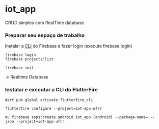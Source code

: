 # iot_app

CRUD simples com RealTime database

### Preparar seu espaço de trabalho
Instalar a [CLI](https://firebase.google.com/docs/cli?hl=pt&authuser=0&_gl=1*lcnsah*_ga*MTU5NjQ2MjgxMS4xNzMzMzUwMjk4*_ga_CW55HF8NVT*MTczMzY2ODgzMS4xOS4xLjE3MzM2Njg4MzcuNTQuMC4w#install_the_firebase_cli) do Firebase  e fazer login (execute firebase login)

````
firebase login
firebase projects:list

firebase init
````
-> Realtime Database



### Instalar e executar a CLI do FlutterFire
````
dart pub global activate flutterfire_cli

flutterfire configure --project=iot-app-ufrr

ou firebase apps:create android iot_app (android) --package-name= --json --project=iot-app-ufrr

````
